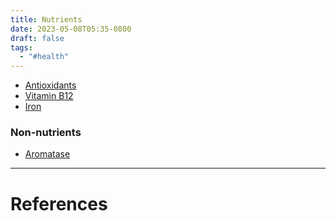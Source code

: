 ```yaml
---
title: Nutrients
date: 2023-05-08T05:35-0800
draft: false
tags:
  - "#health"
---
```

- [Antioxidants](/notes/health/nutrition/nutrients/antioxidants)
- [Vitamin B12](/notes/health/sickness/anemia/vitamin-b12)
- [Iron](/notes/health/sickness/anemia/iron)

### Non-nutrients

- [Aromatase](/notes/health/nutrition/nutrients/aromatase)

---
# References
